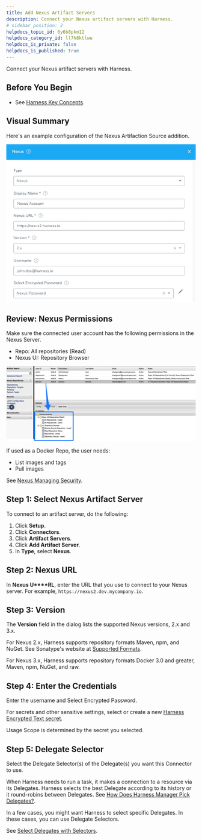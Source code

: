 ```yaml
---
title: Add Nexus Artifact Servers
description: Connect your Nexus artifact servers with Harness.
# sidebar_position: 2
helpdocs_topic_id: 6y6b8pkm12
helpdocs_category_id: ll7h8ktlwe
helpdocs_is_private: false
helpdocs_is_published: true
---
```


Connect your Nexus artifact servers with Harness.

## Before You Begin

* See [Harness Key Concepts](https://docs.harness.io/article/4o7oqwih6h-harness-key-concepts).

## Visual Summary

Here's an example configuration of the Nexus Artifaction Source addition.

![](./static/add-nexus-artifact-servers-49.png)


## Review: Nexus Permissions

Make sure the connected user account has the following permissions in the Nexus Server.

* Repo: All repositories (Read)
* Nexus UI: Repository Browser

![](./static/add-nexus-artifact-servers-50.png)

If used as a Docker Repo, the user needs:

* List images and tags
* Pull images

See [Nexus Managing Security](https://help.sonatype.com/display/NXRM2/Managing+Security).

## Step 1: Select Nexus Artifact Server

To connect to an artifact server, do the following:

1. Click **Setup**.
2. Click **Connectors**.
3. Click **Artifact Servers**.
4. Click **Add Artifact Server**.
5. In **Type**, select **Nexus**.

## Step 2: Nexus URL

In **Nexus U****RL**, enter the URL that you use to connect to your Nexus server. For example, `https://nexus2.dev.mycompany.io`.

## Step 3: Version

The **Version** field in the dialog lists the supported Nexus versions, 2.x and 3.x.

For Nexus 2.x, Harness supports repository formats Maven, npm, and NuGet. See Sonatype's website at [Supported Formats](https://help.sonatype.com/repomanager3/supported-formats).

For Nexus 3.x, Harness supports repository formats Docker 3.0 and greater, Maven, npm, NuGet, and raw.

## Step 4: Enter the Credentials

Enter the username and Select Encrypted Password.

For secrets and other sensitive settings, select or create a new [Harness Encrypted Text secret](../../security/secrets-management/use-encrypted-text-secrets.md).

Usage Scope is determined by the secret you selected.

## Step 5: Delegate Selector

Select the Delegate Selector(s) of the Delegate(s) you want this Connector to use.

When Harness needs to run a task, it makes a connection to a resource via its Delegates. Harness selects the best Delegate according to its history or it round-robins between Delegates. See [How Does Harness Manager Pick Delegates?](../manage-delegates/delegate-installation.md#how-does-harness-manager-pick-delegates).

In a few cases, you might want Harness to select specific Delegates. In these cases, you can use Delegate Selectors.

See [Select Delegates with Selectors](../manage-delegates/select-delegates-for-specific-tasks-with-selectors.md).

